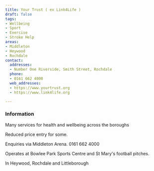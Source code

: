 ```yaml
---
title: Your Trust ( ex Link4Life )
draft: false
tags:
- Wellbeing
- Sport
- Exercise
- Stroke Help
areas:
- Middleton
- Heywood
- Rochdale
contact:
  addresses:
  - Number One Riverside, Smith Street, Rochdale
  phone:
  - 0161 662 4000
  web_addresses:
  - https://www.yourtrust.org
  - https://www.link4life.org

---
```


### Information
Many services for health and wellbeing across the boroughs

Reduced price entry for some.

Enquiries via Middleton Arena.   0161 662 4000  

Operates at Bowlee Park Sports Centre and
St Mary's football pitches.

In Heywood, Rochdale and Littleborough
